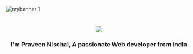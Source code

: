 
![mybanner 1](https://github.com/Praveen-nischal4/Praveen-nischal4/assets/113875949/4bccfd4d-c79e-4486-b05d-4468e79fb886)

<h1 align="center">
  <a href="https://git.io/typing-svg">
    <img src="https://readme-typing-svg.herokuapp.com/?lines=Hello,+Developers!+👋;Nice+to+See+You....;&center=true&size=30&color=27F739&font=Fira+Code&weight=700">
  </a>
</h1>
                             

<h3 align="center">  I'm Praveen Nischal, A passionate Web developer from india  </h3> 
 



